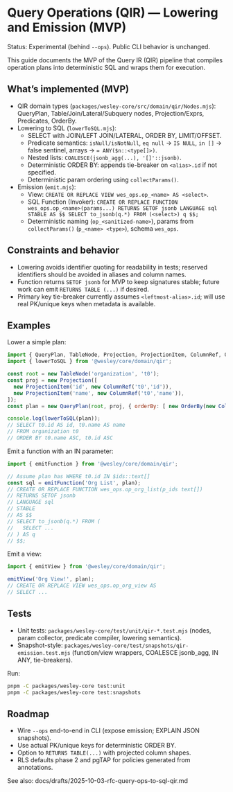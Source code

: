 # Query Operations (QIR) — Lowering and Emission (MVP)

Status: Experimental (behind `--ops`). Public CLI behavior is unchanged.

This guide documents the MVP of the Query IR (QIR) pipeline that compiles operation plans into deterministic SQL and wraps them for execution.

## What’s implemented (MVP)

- QIR domain types (`packages/wesley-core/src/domain/qir/Nodes.mjs`): QueryPlan, Table/Join/Lateral/Subquery nodes, Projection/Exprs, Predicates, OrderBy.
- Lowering to SQL (`lowerToSQL.mjs`):
  - SELECT with JOIN/LEFT JOIN/LATERAL, ORDER BY, LIMIT/OFFSET.
  - Predicate semantics: `isNull/isNotNull`, `eq null` → `IS NULL`, `in []` → false sentinel, arrays → `= ANY($n::<type[]>)`.
  - Nested lists: `COALESCE(jsonb_agg(...), '[]'::jsonb)`.
  - Deterministic ORDER BY: appends tie-breaker on `<alias>.id` if not specified.
  - Deterministic param ordering using `collectParams()`.
- Emission (`emit.mjs`):
  - View: `CREATE OR REPLACE VIEW wes_ops.op_<name> AS <select>`.
  - SQL Function (Invoker): `CREATE OR REPLACE FUNCTION wes_ops.op_<name>(params...) RETURNS SETOF jsonb LANGUAGE sql STABLE AS $$ SELECT to_jsonb(q.*) FROM (<select>) q $$;`
  - Deterministic naming (`op_<sanitized-name>`), params from `collectParams()` (`p_<name> <type>`), schema `wes_ops`.

## Constraints and behavior

- Lowering avoids identifier quoting for readability in tests; reserved identifiers should be avoided in aliases and column names.
- Function returns `SETOF jsonb` for MVP to keep signatures stable; future work can emit `RETURNS TABLE (...)` if desired.
- Primary key tie-breaker currently assumes `<leftmost-alias>.id`; will use real PK/unique keys when metadata is available.

## Examples

Lower a simple plan:

```js
import { QueryPlan, TableNode, Projection, ProjectionItem, ColumnRef, OrderBy } from '@wesley/core/domain/qir';
import { lowerToSQL } from '@wesley/core/domain/qir';

const root = new TableNode('organization', 't0');
const proj = new Projection([
  new ProjectionItem('id', new ColumnRef('t0','id')),
  new ProjectionItem('name', new ColumnRef('t0','name')),
]);
const plan = new QueryPlan(root, proj, { orderBy: [ new OrderBy(new ColumnRef('t0','name'), 'asc') ] });

console.log(lowerToSQL(plan));
// SELECT t0.id AS id, t0.name AS name
// FROM organization t0
// ORDER BY t0.name ASC, t0.id ASC
```

Emit a function with an IN parameter:

```js
import { emitFunction } from '@wesley/core/domain/qir';

// Assume plan has WHERE t0.id IN $ids::text[]
const sql = emitFunction('Org List', plan);
// CREATE OR REPLACE FUNCTION wes_ops.op_org_list(p_ids text[])
// RETURNS SETOF jsonb
// LANGUAGE sql
// STABLE
// AS $$
// SELECT to_jsonb(q.*) FROM (
//   SELECT ...
// ) AS q
// $$;
```

Emit a view:

```js
import { emitView } from '@wesley/core/domain/qir';

emitView('Org View!', plan);
// CREATE OR REPLACE VIEW wes_ops.op_org_view AS
// SELECT ...
```

## Tests

- Unit tests: `packages/wesley-core/test/unit/qir-*.test.mjs` (nodes, param collector, predicate compiler, lowering semantics).
- Snapshot-style: `packages/wesley-core/test/snapshots/qir-emission.test.mjs` (function/view wrappers, COALESCE jsonb_agg, IN ANY, tie-breakers).

Run:

```bash
pnpm -C packages/wesley-core test:unit
pnpm -C packages/wesley-core test:snapshots
```

## Roadmap

- Wire `--ops` end-to-end in CLI (expose emission; EXPLAIN JSON snapshots).
- Use actual PK/unique keys for deterministic ORDER BY.
- Option to `RETURNS TABLE(...)` with projected column shapes.
- RLS defaults phase 2 and pgTAP for policies generated from annotations.

See also: docs/drafts/2025-10-03-rfc-query-ops-to-sql-qir.md

